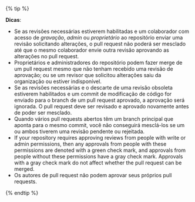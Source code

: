 {% tip %}

**Dicas**:
- Se as revisões necessárias estiverem habilitadas e um colaborador com acesso de _gravação_, _admin_ ou _proprietário_ ao repositório enviar uma revisão solicitando alterações, o pull request não poderá ser mesclado até que o mesmo colaborador envie outra revisão aprovando as alterações no pull request.
- Proprietários e administradores do repositório podem fazer merge de um pull request mesmo que não tenham recebido uma revisão de aprovação; ou se um revisor que solicitou alterações saiu da organização ou estiver indisponível.
- Se as revisões necessárias e o descarte de uma revisão obsoleta estiverem habilitados e um commit de modificação de código for enviado para o branch de um pull request aprovado, a aprovação será ignorada. O pull request deve ser revisado e aprovado novamente antes de poder ser mesclado.
- Quando vários pull requests abertos têm um branch principal que aponta para o mesmo commit, você não conseguirá mesclá-los se um ou ambos tiverem uma revisão pendente ou rejeitada.
- If your repository requires approving reviews from people with write or admin permissions, then any approvals from people with these permissions are denoted with a green check mark, and approvals from people without these permissions have a gray check mark. Approvals with a gray check mark do not affect whether the pull request can be merged.
- Os autores de pull request não podem aprovar seus próprios pull requests.

{% endtip %}
